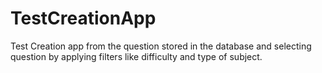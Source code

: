 # TestCreationApp
Test Creation app from the question stored in the database and selecting question by applying filters like difficulty and type of subject.
